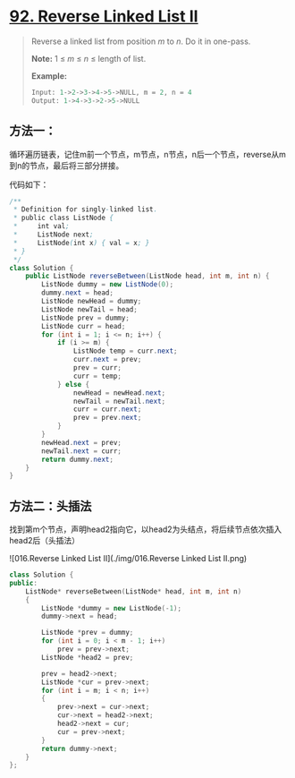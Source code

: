 # [92. Reverse Linked List II][1]

> Reverse a linked list from position *m* to *n*. Do it in one-pass.
>
> **Note:** 1 ≤ *m* ≤ *n* ≤ length of list.
>
> **Example:**
>
> ```java
> Input: 1->2->3->4->5->NULL, m = 2, n = 4
> Output: 1->4->3->2->5->NULL
> ```



## 方法一：

循环遍历链表，记住m前一个节点，m节点，n节点，n后一个节点，reverse从m到n的节点，最后将三部分拼接。

代码如下：

```java
/**
 * Definition for singly-linked list.
 * public class ListNode {
 *     int val;
 *     ListNode next;
 *     ListNode(int x) { val = x; }
 * }
 */
class Solution {
    public ListNode reverseBetween(ListNode head, int m, int n) {
        ListNode dummy = new ListNode(0);
        dummy.next = head;
        ListNode newHead = dummy;
        ListNode newTail = head;
        ListNode prev = dummy;
        ListNode curr = head;
        for (int i = 1; i <= n; i++) {
            if (i >= m) {
                ListNode temp = curr.next;
                curr.next = prev;
                prev = curr;
                curr = temp;
            } else {
                newHead = newHead.next;
                newTail = newTail.next;
                curr = curr.next;
                prev = prev.next;
            }
        }
        newHead.next = prev;
        newTail.next = curr;
        return dummy.next;
    }
}
```



## 方法二：头插法

找到第m个节点，声明head2指向它，以head2为头结点，将后续节点依次插入head2后（头插法）

![016.Reverse Linked List II](./img/016.Reverse Linked List II.png)

```c++
class Solution {
public:
	ListNode* reverseBetween(ListNode* head, int m, int n)
	{
		ListNode *dummy = new ListNode(-1);
		dummy->next = head;

		ListNode *prev = dummy;
		for (int i = 0; i < m - 1; i++)
			prev = prev->next;
		ListNode *head2 = prev;

		prev = head2->next;
		ListNode *cur = prev->next;
		for (int i = m; i < n; i++)
		{
			prev->next = cur->next;
			cur->next = head2->next;
			head2->next = cur;
			cur = prev->next;
		}
		return dummy->next;
	}
};
```



[1]: https://leetcode.com/problems/reverse-linked-list-ii/